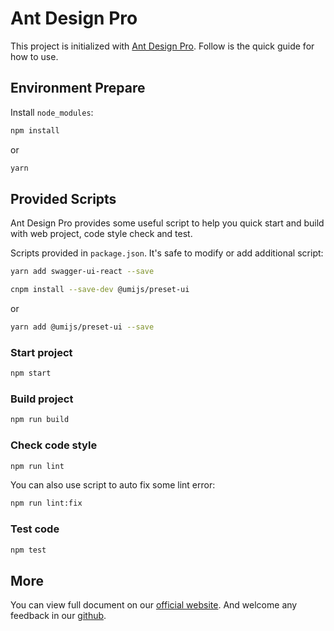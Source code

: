# Ant Design Pro

This project is initialized with [Ant Design Pro](https://pro.ant.design). Follow is the quick guide for how to use.

## Environment Prepare

Install `node_modules`:




```bash
npm install
```

or

```bash
yarn
```

## Provided Scripts

Ant Design Pro provides some useful script to help you quick start and build with web project, code style check and test.

Scripts provided in `package.json`. It's safe to modify or add additional script:




```bash
yarn add swagger-ui-react --save
```

```bash
cnpm install --save-dev @umijs/preset-ui
```
or
```bash
yarn add @umijs/preset-ui --save
```

### Start project

```bash
npm start
```

### Build project

```bash
npm run build
```

### Check code style

```bash
npm run lint
```

You can also use script to auto fix some lint error:

```bash
npm run lint:fix
```

### Test code

```bash
npm test
```

## More

You can view full document on our [official website](https://pro.ant.design). And welcome any feedback in our [github](https://github.com/ant-design/ant-design-pro).
